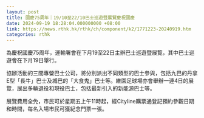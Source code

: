 ```yaml
---
layout: post
title: 國慶75周年｜19/10至22/10巴士巡遊暨展覽慶祝國慶
date: 2024-09-19 18:28:04.000000000 +08:00
link: https://news.rthk.hk/rthk/ch/component/k2/1771223-20240919.htm
categories: rthk
---
```


為慶祝國慶75周年，運輸署會在下月19至22日主辦巴士巡遊暨展覽，其中巴士巡遊會在下月19日舉行。

協辦活動的三間專營巴士公司，將分別派出不同類型的巴士參與，包括九巴的丹拿E型「長牛」巴士及城巴的「大食鬼」巴士等。維園足球場亦會舉辦一連4日的展覽，展出多輛退役和現役巴士，包括最新引入的新能源巴士等。

展覽費用全免，市民可於星期五上午11時起，經Cityline購票通登記預約參觀日期和時間，每名入場市民可獲紀念門票一張。
